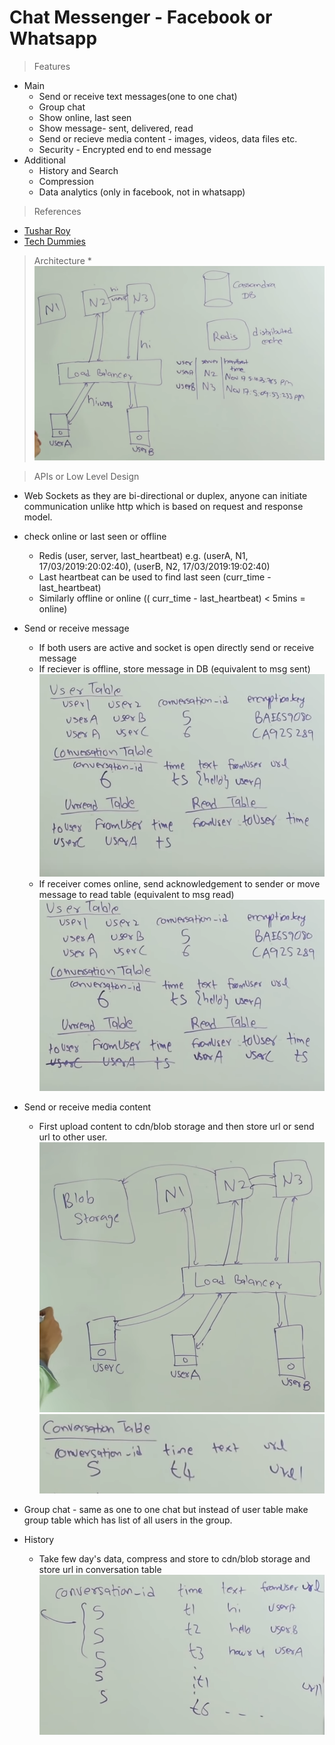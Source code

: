 # Chat Messenger - Facebook or Whatsapp
> Features
* Main
	* Send or receive text messages(one to one chat)
	* Group chat
	* Show online, last seen
	* Show message- sent, delivered, read
	* Send or recieve media content - images, videos, data files etc.
	* Security - Encrypted end to end message
* Additional
	* History and Search
	* Compression
	* Data analytics (only in facebook, not in whatsapp)
	
> References
* [Tushar Roy](https://www.youtube.com/watch?v=zKPNUMkwOJE)
* [Tech Dummies](https://www.youtube.com/watch?v=L7LtmfFYjc4)
	
> Architecture
	* ![system](https://github.com/pakd/sysDes/blob/master/ChatMessengerWSFB/res/both_online.PNG)
	

> APIs or Low Level Design
* Web Sockets as they are bi-directional or duplex, anyone can initiate communication unlike http which is based on request and response model.

* check online or last seen or offline
	* Redis (user, server, last_heartbeat) e.g. (userA, N1, 17/03/2019:20:02:40), (userB, N2, 17/03/2019:19:02:40)
	* Last heartbeat can be used to find last seen (curr_time - last_heartbeat)
	* Similarly offline or online (( curr_time - last_heartbeat) < 5mins  = online)
	
* Send or receive message
	* If both users are active and socket is open directly send or receive message
	* If reciever is offline, store message in DB (equivalent to msg sent) 
	  ![offline_user](https://github.com/pakd/sysDes/blob/master/ChatMessengerWSFB/res/offline_user.PNG)
	* If receiver comes online, send acknowledgement to sender or move message to read table (equivalent to msg read)
	  ![unread to read](https://github.com/pakd/sysDes/blob/master/ChatMessengerWSFB/res/read_unread.PNG)
	
* Send or receive media content
	* First upload content to cdn/blob storage and then store url or send url to other user.
	  ![cdn](https://github.com/pakd/sysDes/blob/master/ChatMessengerWSFB/res/cdn.PNG)
	  ![image-url](https://github.com/pakd/sysDes/blob/master/ChatMessengerWSFB/res/imageurl.PNG)
	
* Group chat - same as one to one chat but instead of user table make group table which has list of all users in the group.

* History 
	* Take few day's data, compress and store to cdn/blob storage and store url in conversation table
	  ![history-url](https://github.com/pakd/sysDes/blob/master/ChatMessengerWSFB/res/history_storage.PNG)

		

